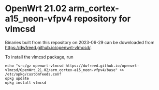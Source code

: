 OpenWrt 21.02 arm_cortex-a15_neon-vfpv4 repository for vlmcsd
========

Binaries built from this repository on 2023-06-29 can be downloaded from <https://dwfreed.github.io/openwrt-vlmcsd/>.

To install the vlmcsd package, run

```
echo "src/gz openwrt-vlmcsd https://dwfreed.github.io/openwrt-vlmcsd/OpenWrt_21.02/arm_cortex-a15_neon-vfpv4/base" >> /etc/opkg/customfeeds.conf
opkg update
opkg install vlmcsd
```
